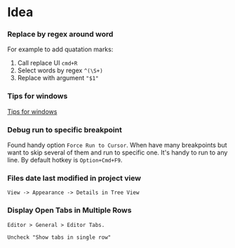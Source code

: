 # Idea

### Replace by regex around word
For example to add quatation marks:  
1. Call replace UI `cmd+R`  
2. Select words by regex `^(\S+)`  
3. Replace with argument `"$1"`  

### Tips for windows

[Tips for windows](windows_cmd_powershell_gitbash.md)

### Debug run to specific breakpoint
Found handy option `Force Run to Cursor`. When have many breakpoints but want to skip several of them and run to specific one. It's handy to run to any line. By default hotkey is `Option+Cmd+F9`.

### Files date last modified in project view
```
View -> Appearance -> Details in Tree View
```

### Display Open Tabs in Multiple Rows
```
Editor > General > Editor Tabs.

Uncheck "Show tabs in single row"
```
